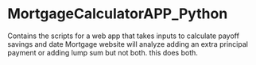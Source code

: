 # MortgageCalculatorAPP_Python
Contains the scripts for a web app that takes inputs to calculate payoff savings and date
Mortgage website will analyze adding an extra principal payment or adding lump sum but not both. this does both.
